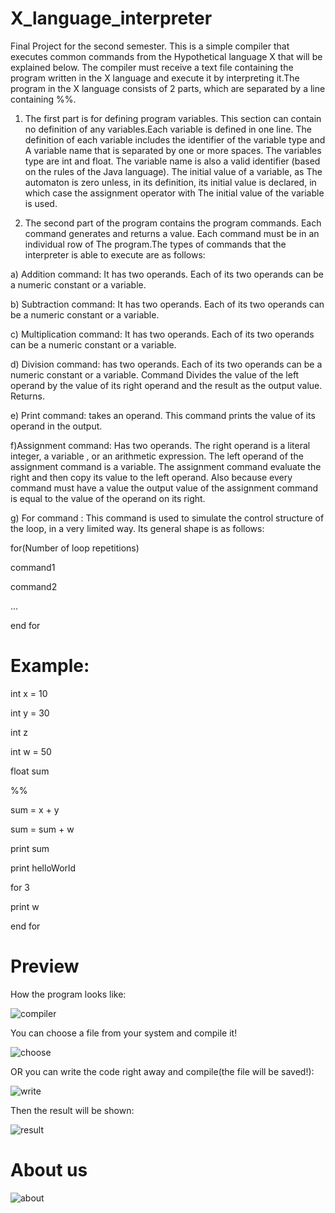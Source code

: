 # X_language_interpreter
Final Project for the second semester. This is a simple compiler that executes common commands from the Hypothetical language X that will be explained below.
The compiler must receive a text file containing the program written in the X language and execute it by interpreting it.The program in the X language consists of 2 parts, which are separated by a line containing %%.

1) The first part is for defining program variables. This section can contain no definition of any variables.Each variable is defined in one line. The definition of each variable includes the identifier of the variable type and
A variable name that is separated by one or more spaces. The variables type are int and
float. The variable name is also a valid identifier (based on the rules of the Java language). The initial value of a variable, as
The automaton is zero unless, in its definition, its initial value is declared, in which case the assignment operator with
The initial value of the variable is used.

2) The second part of the program contains the program commands. Each command generates and returns a value. Each command must be in an individual row of
The program.The types of commands that the interpreter is able to execute are as follows:

a) Addition command: It has two operands. Each of its two operands can be a numeric constant or a variable.

b) Subtraction command: It has two operands. Each of its two operands can be a numeric constant or a variable.

c) Multiplication command: It has two operands. Each of its two operands can be a numeric constant or a variable.

d) Division command: has two operands. Each of its two operands can be a numeric constant or a variable. Command
Divides the value of the left operand by the value of its right operand and the result as the output value.
Returns.

e) Print command: takes an operand. This command prints the value of its operand in the output.
 
f)Assignment command: Has two operands. The right operand is a literal integer, a variable
, or an arithmetic expression. The left operand of the assignment command is a variable. The assignment command evaluate the right and then copy its value to the left operand. Also because every command must have a value
the output value of the assignment command is equal to the value of the operand on its right.

g) For command : This command is used to simulate the control structure of the loop, in a very limited way. Its general shape
is as follows:

for(Number of loop repetitions)

command1

command2

...

end for

# Example:
int x = 10

int y = 30

int z

int w = 50

float sum

%%

sum = x + y

sum = sum + w

print sum

print helloWorld

for 3

print w

end for
# Preview
How the program looks like:

![compiler](https://user-images.githubusercontent.com/76126890/131711251-8825abc6-ce3c-4775-b20a-24de851b10d7.png)

You can choose a file from your system and compile it!

![choose](https://user-images.githubusercontent.com/76126890/131711300-32d0d61c-24c9-4d2d-8710-0c1288042a9b.png)

OR you can write the code right away and compile(the file will be saved!):

![write](https://user-images.githubusercontent.com/76126890/131711655-13162014-fa6f-4588-a6aa-2e20792c0cc5.png)

Then the result will be shown:

![result](https://user-images.githubusercontent.com/76126890/131711919-2d6d781d-7aa9-4ebd-9aaa-ddc705f3e69f.png)
# About us
![about](https://user-images.githubusercontent.com/76126890/131711985-71b4d3e6-7949-4839-9441-ce928f9d031d.png)

